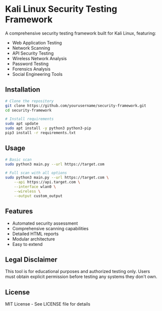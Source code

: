 # Kali Linux Security Testing Framework

A comprehensive security testing framework built for Kali Linux, featuring:
- Web Application Testing
- Network Scanning
- API Security Testing
- Wireless Network Analysis
- Password Testing
- Forensics Analysis
- Social Engineering Tools

## Installation

```bash
# Clone the repository
git clone https://github.com/yourusername/security-framework.git
cd security-framework

# Install requirements
sudo apt update
sudo apt install -y python3 python3-pip
pip3 install -r requirements.txt
```

## Usage

```bash
# Basic scan
sudo python3 main.py --url https://target.com

# Full scan with all options
sudo python3 main.py --url https://target.com \
    --api https://api.target.com \
    --interface wlan0 \
    --wireless \
    --output custom_output
```

## Features
- Automated security assessment
- Comprehensive scanning capabilities
- Detailed HTML reports
- Modular architecture
- Easy to extend

## Legal Disclaimer
This tool is for educational purposes and authorized testing only. Users must obtain explicit permission before testing any systems they don't own.

## License
MIT License - See LICENSE file for details
